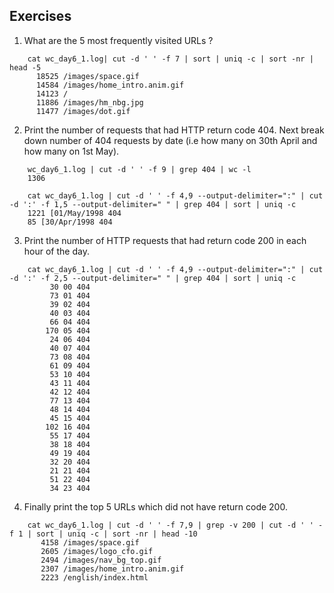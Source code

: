 ## Exercises

1. What are the 5 most frequently visited URLs ?
```
    cat wc_day6_1.log| cut -d ' ' -f 7 | sort | uniq -c | sort -nr | head -5
      18525 /images/space.gif
      14584 /images/home_intro.anim.gif
      14123 /
      11886 /images/hm_nbg.jpg
      11477 /images/dot.gif
```
2. Print the number of requests that had HTTP return code 404. Next break down
number of 404 requests by date (i.e how many on 30th April and how many on 1st
May).
```
    wc_day6_1.log | cut -d ' ' -f 9 | grep 404 | wc -l
    1306

    cat wc_day6_1.log | cut -d ' ' -f 4,9 --output-delimiter=":" | cut -d ':' -f 1,5 --output-delimiter=" " | grep 404 | sort | uniq -c
    1221 [01/May/1998 404
    85 [30/Apr/1998 404
```
3. Print the number of HTTP requests that had return code 200 in each hour of
the day.
```
    cat wc_day6_1.log | cut -d ' ' -f 4,9 --output-delimiter=":" | cut -d ':' -f 2,5 --output-delimiter=" " | grep 404 | sort | uniq -c
         30 00 404
         73 01 404
         39 02 404
         40 03 404
         66 04 404
        170 05 404
         24 06 404
         40 07 404
         73 08 404
         61 09 404
         53 10 404
         43 11 404
         42 12 404
         77 13 404
         48 14 404
         45 15 404
        102 16 404
         55 17 404
         38 18 404
         49 19 404
         32 20 404
         21 21 404
         51 22 404
         34 23 404
```
4. Finally print the top 5 URLs which did not have return code 200.
```
    cat wc_day6_1.log | cut -d ' ' -f 7,9 | grep -v 200 | cut -d ' ' -f 1 | sort | uniq -c | sort -nr | head -10
       4158 /images/space.gif
       2605 /images/logo_cfo.gif
       2494 /images/nav_bg_top.gif
       2307 /images/home_intro.anim.gif
       2223 /english/index.html
```

